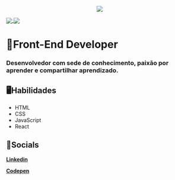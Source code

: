 <p align='center'>
  <img align='center' src="https://media.giphy.com/media/LmNwrBhejkK9EFP504/giphy.gif">
<p/>
<a href="https://github.com/dericparra/github-readme-stats">
  <img align="center" src="https://github-readme-stats.vercel.app/api/pin/?username=dericparra" />
</a>

<a href="https://github.com/dericparra/github-readme-stats">
  <img align="center" src="https://github-readme-stats.vercel.app/api/top-langs/?username=dericparra&layout=compact" />
</a>




# 🌃Front-End Developer

### Desenvolvedor com sede de conhecimento, paixão por aprender e compartilhar aprendizado.

## 🖥Habilidades

- HTML 
- CSS
- JavaScript
- React

## 📱Socials

[**Linkedin**](https://www.linkedin.com/in/deric-parra-73774a143/)

[**Codepen**](https://codepen.io/DericRangel013)
